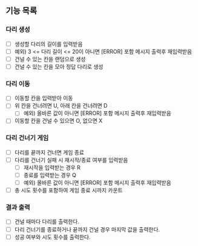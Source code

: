## 기능 목록

### 다리 생성
- [ ] 생성할 다리의 길이를 입력받음
- [ ] 예외) 3 <= 다리 길이 <= 20이 아니면 [ERROR] 포함 메시지 출력후 재입력받음
- [ ] 건널 수 있는 칸을 랜덤으로 생성
- [ ] 건널 수 있는 칸을 모아 정답 다리로 생성
 
### 다리 이동
- [ ] 이동할 칸을 입력받아 이동
- [ ] 위 칸을 건너려면 U, 아래 칸을 건너려면 D
  - [ ] 예외) 올바른 값이 아니면 [ERROR] 포함 메시지 출력후 재입력받음
- [ ] 이동할 칸을 건널 수 있으면 O, 없으면 X

### 다리 건너기 게임
- [ ] 다리를 끝까지 건너면 게임 종료
- [ ] 다리를 건너기 실패 시 재시작/종료 여부를 입력받음
  - [ ] 재시작을 입력받는 경우 R
  - [ ] 종료를 입력받는 경우 Q
  - [ ] 예외) 올바른 값이 아니면 [ERROR] 포함 메시지 출력후 재입력받음
- [ ] 총 시도 횟수를 포함하여 게임 종료 시까지 카운트

### 결과 출력
- [ ] 건널 때마다 다리를 출력한다.
- [ ] 다리 건너기를 종료하거나 끝까지 건널 경우 마지막 값을 출력한다.
- [ ] 성공 여부와 시도 횟수를 출력한다.